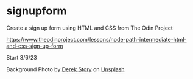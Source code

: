 # signupform

Create a sign up form using HTML and CSS from The Odin Project

https://www.theodinproject.com/lessons/node-path-intermediate-html-and-css-sign-up-form

Start 3/6/23

Background Photo by <a href="https://unsplash.com/@derekstory?utm_source=unsplash&utm_medium=referral&utm_content=creditCopyText">Derek Story</a> on <a href="https://unsplash.com/images/sports/baseball?utm_source=unsplash&utm_medium=referral&utm_content=creditCopyText">Unsplash</a>
  